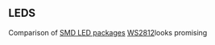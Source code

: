 ## LEDS

Comparison of [SMD LED packages](https://digistump.com/board/index.php?topic=991.0)
[WS2812](https://www.aliexpress.com/item/10-1000pcs-WS2812B-4pins-5050-SMD-Black-White-version-WS2812-Individually-Addressable-Digital-RGB-LED-Chip/32453497583.html?spm=2114.search0104.3.9.SQRkjg&ws_ab_test=searchweb0_0,searchweb201602_5_10152_10151_10065_10344_10130_10068_10324_10547_10342_10325_10546_10343_10340_10548_10341_10545_10084_10083_10615_10307_10059_10314_10534_100031_10604_10103_10142,searchweb201603_6,ppcSwitch_2&algo_expid=e0c2d9cf-1b8c-430d-bd92-4fb4816360b5-1&algo_pvid=e0c2d9cf-1b8c-430d-bd92-4fb4816360b5&priceBeautifyAB=0)looks promising
